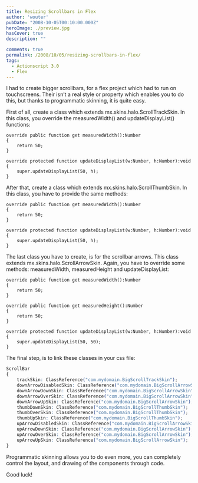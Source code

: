 ```yaml
---
title: Resizing Scrollbars in Flex
author: 'wouter'
pubDate: "2008-10-05T00:10:00.000Z"
heroImage: ./preview.jpg
hasCover: true
description: ""

comments: true
permalink: /2008/10/05/resizing-scrollbars-in-flex/
tags:
  - Actionscript 3.0
  - Flex
---
```

I had to create bigger scrollbars, for a flex project which had to run on touchscreens. Their isn’t a real style or property which enables you to do this, but thanks to programmatic skinning, it is quite easy.

First of all, create a class which extends mx.skins.halo.ScrollTrackSkin. In this class, you override the measuredWidth() and updateDisplayList() functions:

```actionscript-3
override public function get measuredWidth():Number
{
    return 50;
}
 
override protected function updateDisplayList(w:Number, h:Number):void
{
    super.updateDisplayList(50, h);
}
```

After that, create a class which extends mx.skins.halo.ScrollThumbSkin. In this class, you have to provide the same methods:

```actionscript-3
override public function get measuredWidth():Number
{
    return 50;
}
 
override protected function updateDisplayList(w:Number, h:Number):void
{
    super.updateDisplayList(50, h);
}
```

The last class you have to create, is for the scrollbar arrows. This class extends mx.skins.halo.ScrollArrowSkin. Again, you have to override some methods: measuredWidth, measuredHeight and updateDisplayList:

```actionscript-3
override public function get measuredWidth():Number
{
    return 50;
}
 
override public function get measuredHeight():Number
{
    return 50;
}
 
override protected function updateDisplayList(w:Number, h:Number):void
{
    super.updateDisplayList(50, 50);
}
```

The final step, is to link these classes in your css file:

``` css
ScrollBar
{
    trackSkin: ClassReference("com.mydomain.BigScrollTrackSkin");
    downArrowDisabledSkin: ClassReference("com.mydomain.BigScrollArrowSkin");
    downArrowDownSkin: ClassReference("com.mydomain.BigScrollArrowSkin");
    downArrowOverSkin: ClassReference("com.mydomain.BigScrollArrowSkin");
    downArrowUpSkin: ClassReference("com.mydomain.BigScrollArrowSkin");
    thumbDownSkin: ClassReference("com.mydomain.BigScrollThumbSkin");
    thumbOverSkin: ClassReference("com.mydomain.BigScrollThumbSkin");
    thumbUpSkin: ClassReference("com.mydomain.BigScrollThumbSkin");
    upArrowDisabledSkin: ClassReference("com.mydomain.BigScrollArrowSkin");
    upArrowDownSkin: ClassReference("com.mydomain.BigScrollArrowSkin");
    upArrowOverSkin: ClassReference("com.mydomain.BigScrollArrowSkin");
    upArrowUpSkin: ClassReference("com.mydomain.BigScrollArrowSkin");
}
```

Programmatic skinning allows you to do even more, you can completely control the layout, and drawing of the components through code.

Good luck!